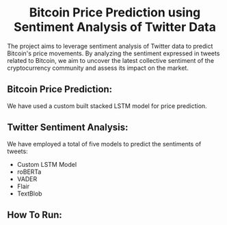 <h1 align="center">Bitcoin Price Prediction using Sentiment Analysis of Twitter Data</h1>
<p>The project aims to leverage sentiment analysis of Twitter data to predict Bitcoin's price movements. By analyzing the sentiment expressed in tweets related to Bitcoin, we aim to uncover the latest collective sentiment of the cryptocurrency community and assess its impact on the market.</p>

## Bitcoin Price Prediction:
We have used a custom built stacked LSTM model for price prediction.

## Twitter Sentiment Analysis:
We have employed a total of five models to predict the sentiments of tweets:
- Custom LSTM Model
- roBERTa
- VADER
- Flair
- TextBlob

## How To Run:
